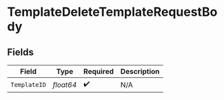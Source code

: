 # TemplateDeleteTemplateRequestBody


## Fields

| Field              | Type               | Required           | Description        |
| ------------------ | ------------------ | ------------------ | ------------------ |
| `TemplateID`       | *float64*          | :heavy_check_mark: | N/A                |